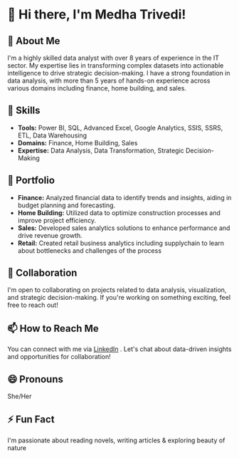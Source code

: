 # 👋 Hi there, I'm Medha Trivedi!

## 👀 About Me
I'm a highly skilled data analyst with over 8 years of experience in the IT sector. My expertise lies in transforming complex datasets into actionable intelligence to drive strategic decision-making. I have a strong foundation in data analysis, with more than 5 years of hands-on experience across various domains including finance, home building, and sales.

## 🌱 Skills
- **Tools:** Power BI, SQL, Advanced Excel, Google Analytics, SSIS, SSRS, ETL, Data Warehousing
- **Domains:** Finance, Home Building, Sales
- **Expertise:** Data Analysis, Data Transformation, Strategic Decision-Making

## 💼 Portfolio
- **Finance:** Analyzed financial data to identify trends and insights, aiding in budget planning and forecasting.
- **Home Building:** Utilized data to optimize construction processes and improve project efficiency.
- **Sales:** Developed sales analytics solutions to enhance performance and drive revenue growth.
- **Retail:** Created retail business analytics including supplychain to learn about bottlenecks and challenges of the process

## 💞️ Collaboration
I'm open to collaborating on projects related to data analysis, visualization, and strategic decision-making. If you're working on something exciting, feel free to reach out!

## 📫 How to Reach Me
You can connect with me via [LinkedIn](https://www.linkedin.com/in/mdhtrivedi/) . Let's chat about data-driven insights and opportunities for collaboration!

## 😄 Pronouns
She/Her

## ⚡ Fun Fact
I'm passionate about reading novels, writing articles & exploring beauty of nature

<!---
mdhtrivedi/mdhtrivedi is a ✨ special ✨ repository because its `README.md` (this file) appears on your GitHub profile.
You can click the Preview link to take a look at your changes.
--->
